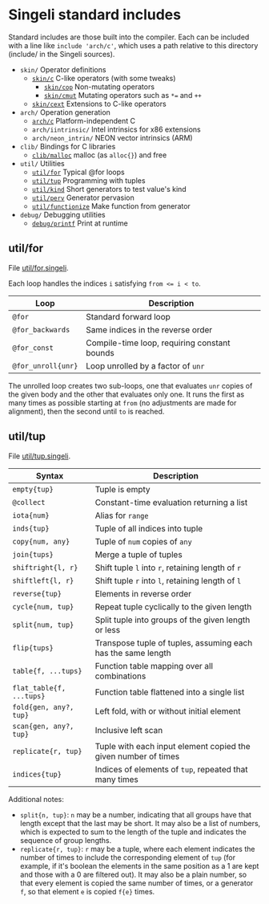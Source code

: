 # Singeli standard includes

Standard includes are those built into the compiler. Each can be included with a line like `include 'arch/c'`, which uses a path relative to this directory (include/ in the Singeli sources).

- `skin/` Operator definitions
  - [`skin/c`](skin/c.singeli) C-like operators (with some tweaks)
    - [`skin/cop`](skin/cop.singeli) Non-mutating operators
    - [`skin/cmut`](skin/cmut.singeli) Mutating operators such as `*=` and `++`
  - [`skin/cext`](skin/cext.singeli) Extensions to C-like operators
- `arch/` Operation generation
  - [`arch/c`](arch/c.singeli) Platform-independent C
  - `arch/iintrinsic/` Intel intrinsics for x86 extensions
  - `arch/neon_intrin/` NEON vector intrinsics (ARM)
- `clib/` Bindings for C libraries
  - [`clib/malloc`](clib/malloc.singeli) malloc (as `alloc{}`) and free
- `util/` Utilities
  - [`util/for`](#utilfor) Typical @for loops
  - [`util/tup`](#utiltup) Programming with tuples
  - [`util/kind`](util/kind.singeli) Short generators to test value's kind
  - [`util/perv`](util/perv.singeli) Generator pervasion
  - [`util/functionize`](util/functionize.singeli) Make function from generator
- `debug/` Debugging utilities
  - [`debug/printf`](debug/printf.singeli) Print at runtime

## util/for

File [util/for.singeli](util/for.singeli).

Each loop handles the indices `i` satisfying `from <= i < to`.

| Loop               | Description
|--------------------|------------
| `@for`             | Standard forward loop
| `@for_backwards`   | Same indices in the reverse order
| `@for_const`       | Compile-time loop, requiring constant bounds
| `@for_unroll{unr}` | Loop unrolled by a factor of `unr`

The unrolled loop creates two sub-loops, one that evaluates `unr` copies of the given body and the other that evaluates only one. It runs the first as many times as possible starting at `from` (no adjustments are made for alignment), then the second until `to` is reached.

## util/tup

File [util/tup.singeli](util/tup.singeli).

| Syntax                   | Description
|--------------------------|------------
| `empty{tup}`             | Tuple is empty
| `@collect`               | Constant-time evaluation returning a list
| `iota{num}`              | Alias for `range`
| `inds{tup}`              | Tuple of all indices into tuple
| `copy{num, any}`         | Tuple of `num` copies of `any`
| `join{tups}`             | Merge a tuple of tuples
| `shiftright{l, r}`       | Shift tuple `l` into `r`, retaining length of `r`
| `shiftleft{l, r}`        | Shift tuple `r` into `l`, retaining length of `l`
| `reverse{tup}`           | Elements in reverse order
| `cycle{num, tup}`        | Repeat tuple cyclically to the given length
| `split{num, tup}`        | Split tuple into groups of the given length or less
| `flip{tups}`             | Transpose tuple of tuples, assuming each has the same length
| `table{f, ...tups}`      | Function table mapping over all combinations
| `flat_table{f, ...tups}` | Function table flattened into a single list
| `fold{gen, any?, tup}`   | Left fold, with or without initial element
| `scan{gen, any?, tup}`   | Inclusive left scan
| `replicate{r, tup}`      | Tuple with each input element copied the given number of times
| `indices{tup}`           | Indices of elements of `tup`, repeated that many times

Additional notes:

- `split{n, tup}`: `n` may be a number, indicating that all groups have that length except that the last may be short. It may also be a list of numbers, which is expected to sum to the length of the tuple and indicates the sequence of group lengths.
- `replicate{r, tup}`: `r` may be a tuple, where each element indicates the number of times to include the corresponding element of `tup` (for example, if it's boolean the elements in the same position as a 1 are kept and those with a 0 are filtered out). It may also be a plain number, so that every element is copied the same number of times, or a generator `f`, so that element `e` is copied `f{e}` times.
